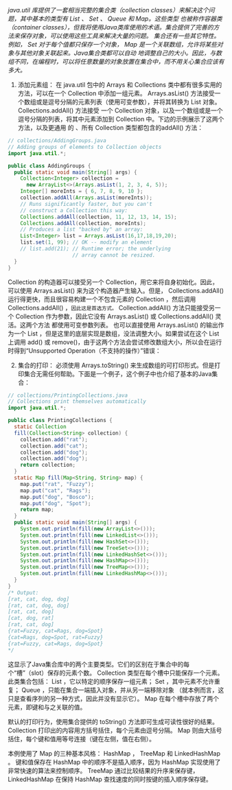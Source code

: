 _java.util 库提供了一套相当完整的集合类（collection classes）来解决这个问题，其中基本的类型有 List 、 Set 、 Queue 和 Map。这些类型
也被称作容器类（container classes），但我将使用Java类库使用的术语。集合提供了完善的方法来保存对象，可以使用这些工具来解决大量的问题。
集合还有一些其它特性。例如， Set 对于每个值都只保存一个对象， Map 是一个关联数组，允许将某些对象与其他对象关联起来。Java集合类都可以自动
地调整自己的大小。因此，与数组不同，在编程时，可以将任意数量的对象放置在集合中，而不用关心集合应该有多大。_

1. 添加元素组：
    在 java.util 包中的 Arrays 和 Collections 类中都有很多实用的方法，可以在一个 Collection 中添加一组元素。
    Arrays.asList() 方法接受一个数组或是逗号分隔的元素列表（使用可变参数），并将其转换为 List 对象。 Collections.addAll() 方法接受
    一个 Collection 对象，以及一个数组或是一个逗号分隔的列表，将其中元素添加到 Collection 中。下边的示例展示了这两个方法，以及更通用
    的 、所有 Collection 类型都包含的addAll() 方法：
```java
// collections/AddingGroups.java
// Adding groups of elements to Collection objects
import java.util.*;

public class AddingGroups {
  public static void main(String[] args) {
    Collection<Integer> collection =
      new ArrayList<>(Arrays.asList(1, 2, 3, 4, 5));
    Integer[] moreInts = { 6, 7, 8, 9, 10 };
    collection.addAll(Arrays.asList(moreInts));
    // Runs significantly faster, but you can't
    // construct a Collection this way:
    Collections.addAll(collection, 11, 12, 13, 14, 15);
    Collections.addAll(collection, moreInts);
    // Produces a list "backed by" an array:
    List<Integer> list = Arrays.asList(16,17,18,19,20);
    list.set(1, 99); // OK -- modify an element
    // list.add(21); // Runtime error; the underlying
                     // array cannot be resized.
  }
}
```
Collection 的构造器可以接受另一个 Collection，用它来将自身初始化。因此，可以使用 Arrays.asList() 来为这个构造器产生输入。但是， 
Collections.addAll() 运行得更快，而且很容易构建一个不包含元素的 Collection ，然后调用 Collections.addAll() ，`因此这是首选方式。`
Collection.addAll() 方法只能接受另一个 Collection 作为参数，因此它没有 Arrays.asList() 或 Collections.addAll() 灵活。这两个方法
都使用可变参数列表。
也可以直接使用 Arrays.asList() 的输出作为一个 List ，但是这里的底层实现是数组，没法调整大小。如果尝试在这个 List 上调用 add() 或 
remove()，由于这两个方法会尝试修改数组大小，所以会在运行时得到“Unsupported Operation（不支持的操作）”错误：

2. 集合的打印：
    必须使用 Arrays.toString() 来生成数组的可打印形式。但是打印集合无需任何帮助。下面是一个例子，这个例子中也介绍了基本的Java集合：
```java
// collections/PrintingCollections.java
// Collections print themselves automatically
import java.util.*;

public class PrintingCollections {
  static Collection
  fill(Collection<String> collection) {
    collection.add("rat");
    collection.add("cat");
    collection.add("dog");
    collection.add("dog");
    return collection;
  }
  static Map fill(Map<String, String> map) {
    map.put("rat", "Fuzzy");
    map.put("cat", "Rags");
    map.put("dog", "Bosco");
    map.put("dog", "Spot");
    return map;
  }
  public static void main(String[] args) {
    System.out.println(fill(new ArrayList<>()));
    System.out.println(fill(new LinkedList<>()));
    System.out.println(fill(new HashSet<>()));
    System.out.println(fill(new TreeSet<>()));
    System.out.println(fill(new LinkedHashSet<>()));
    System.out.println(fill(new HashMap<>()));
    System.out.println(fill(new TreeMap<>()));
    System.out.println(fill(new LinkedHashMap<>()));
  }
}
/* Output:
[rat, cat, dog, dog]
[rat, cat, dog, dog]
[rat, cat, dog]
[cat, dog, rat]
[rat, cat, dog]
{rat=Fuzzy, cat=Rags, dog=Spot}
{cat=Rags, dog=Spot, rat=Fuzzy}
{rat=Fuzzy, cat=Rags, dog=Spot}
*/
```
   这显示了Java集合库中的两个主要类型。它们的区别在于集合中的每个“槽”（slot）保存的元素个数。 Collection 类型在每个槽中只能保存一个元素。
   此类集合包括： List ，它以特定的顺序保存一组元素； Set ，其中元素不允许重复； Queue ，只能在集合一端插入对象，并从另一端移除对象
   （就本例而言，这只是查看序列的另一种方式，因此并没有显示它）。 Map 在每个槽中存放了两个元素，即键和与之关联的值。

   默认的打印行为，使用集合提供的 toString() 方法即可生成可读性很好的结果。 Collection 打印出的内容用方括号括住，每个元素由逗号分隔。
   Map 则由大括号括住，每个键和值用等号连接（键在左侧，值在右侧）。
   
   本例使用了 Map 的三种基本风格： HashMap ， TreeMap 和 LinkedHashMap 。
   键和值保存在 HashMap 中的顺序不是插入顺序，因为 HashMap 实现使用了非常快速的算法来控制顺序。 TreeMap 通过比较结果的升序来保存键， 
   LinkedHashMap 在保持 HashMap 查找速度的同时按键的插入顺序保存键。
   
